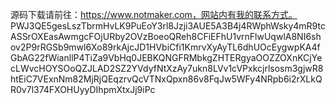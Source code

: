 源码下载请前往：https://www.notmaker.com，网站内有我的联系方式。 PWJ3QE5gesLszTbrmHvLK9PuEoY3rl8Jzji3AUE5A3B4j4RWphWsky4mR9tcASSrOXEasAwmgcFOjURby2OVzBoeoQReh8CFiEFhU1vrnFlwUqwlA8NI6shov2P9rRGSb9mwl6Xo89rkAjcJD1HVbiCfi1KmrvXyAyTL6dhUOcEygwpKA4fGbAG22fWianllP4TiZa9VbHq0JEBKQNGFRMbkgZHTERgyaOOZZOXnKCjYecLWvcHOYSOoQZJLAD2SZ2YVdyfNtXzAy7ukn8LVv1cVPxkcjrlsosm3gjwR8htEiC7VExnNm82MjRjQEqzrvQcVTNxQpxn86v8FqJw5WFy4NRpb6i2rXLkQR0v7l374FXOHUyyDIhpmXtxJj9iPc